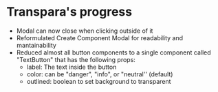 
# Transpara's progress

- Modal can now close when clicking outside of it
- Reformulated Create Component Modal for readability and mantainability
- Reduced almost all button components to a single component called "TextButton" that has the following props:
	- label: The text inside the button
	- color: can be "danger", "info", or "neutral'' (default)
	- outlined: boolean to set background to transparent
